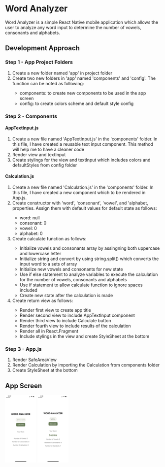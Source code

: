 # Word Analyzer
Word Analyzer is a simple React Native mobile application which allows the user to analyze any word input to determine the number of vowels, consonants and alphabets.  

## Development Approach

### Step 1 - App Project Folders
<ol>
  <li>Create a new folder named 'app' in project folder</li>
  <li>Create two new folders in 'app' named 'components' and 'config'. The function can be noted as following:</li>

<ul>
  <li>components: to create new components to be used in the app screen</li>
  <li>config: to create colors scheme and default style config</li>
</ul>
 
</ol>

### Step 2 - Components
#### AppTextInput.js

<ol>
  <li>Create a new file named 'AppTextInput.js' in the 'components' folder. In this file, I have created a reusable text input component. This method will help me to have a cleaner code</li>
  <li>Render view and textInput</li>
  <li>Create stylings for the view and textInput which includes colors and defsultStyles from config folder</li>
 </ol>
 
 #### Calculation.js
 
 <ol>
  <li>Create a new file named 'Calculation.js' in the 'components' folder. In this file, I have created a new component which to be rendered in App.js.</li>
  <li>Create constructor with 'word', 'consonant', 'vowel', and 'alphabet, properties. Assign them with default values for default state as follows:</li>
  
  <ul>
    <li>word: null</li>
    <li>consonant: 0</li>
    <li>vowel: 0</li>
    <li>alphabet: 0</li>
  </ul>
  
  <li>Create calculate function as follows:</li>
  
  <ul>
    <li>Initialize vowels and consonants array by assingning both uppercase and lowercase letter</li>
    <li>Initialize string and convert by using string.split() which converts the input word to a sets of array </li>
    <li>Initialize new vowels and consonants for new state</li>
    <li>Use if else statement to analyze variables to execute the calculation for the number of vowels, consonants and alphabets</li>
    <li>Use if statement to allow calculate function to ignore spaces included</li>
    <li>Create new state after the calculation is made</li>
  </ul>
  
   <li>Create return view as follows:</li>
  
  <ul>
    <li>Render first view to create app title</li>
    <li>Render second view to include AppTextInput component</li>
    <li>Render third view to include Calculate button</li>
    <li>Render fourth view to include results of the calculation</li>
     <li>Render all in React.Fragment</li>
    <li>Include stylings in the view and create StyleSheet at the bottom</li>
  
  </ul>
 </ol>
 
 ### Step 3 - App.js
 
 <ol>

  <li>Render SafeAreaView</li>
  <li>Render Calculation by importing the Calculation from components folder</li>
  <li>Create StyleSheet at the bottom</li>
 </ol>
 
 ## App Screen
 
 <img src="https://github.com/sabrinafasha25/WordAnalyzer/blob/e4904b115d0aa382d50ac95bbdafd5fda37868a1/AppScreen1.jpg" width=20% height=20%>
 <img src="https://github.com/sabrinafasha25/WordAnalyzer/blob/e4904b115d0aa382d50ac95bbdafd5fda37868a1/AppScreen2.jpg" width=20% height=20%>

 

